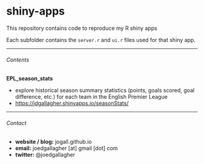 shiny-apps
==========

This repository contains code to reproduce my R shiny apps

Each subfolder contains the `server.r` and `ui.r` files used for that shiny app.

--------  

###### Contents

**EPL_season_stats**
* explore historical season summary statistics (points, goals scored, goal difference, etc.) for each team in the English Premier League
* https://jdgallagher.shinyapps.io/seasonStats/

--------  

###### Contact

* **website / blog:** jogall.github.io 
* **email:**  joedgallagher [at] gmail [dot] com
* **twitter:**  @joedgallagher
